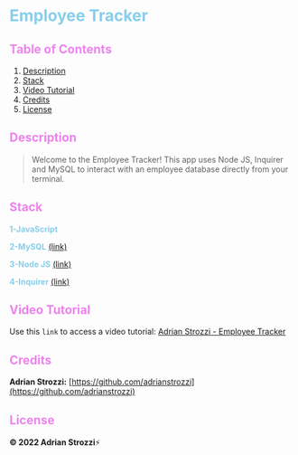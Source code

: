 # <span style="color:skyblue">**Employee Tracker**</span>

## <span style="color:violet">Table of Contents</span>

1. [Description](#Description)
2. [Stack](#Stack)
3. [Video Tutorial](#Video-Tutorial)
4. [Credits](#Credits)
5. [License](#License)

## <span style="color:violet">Description</span>

> Welcome to the Employee Tracker! This app uses Node JS, Inquirer and MySQL to interact with an employee database directly from your terminal.

## <span style="color:violet">Stack</span>

<span style="color:skyblue">**1-JavaScript**</span>

<span style="color:skyblue">**2-MySQL**</span> [(link)](https://www.mysql.com/)

<span style="color:skyblue">**3-Node JS**</span> [(link)](https://nodejs.org/en/)

<span style="color:skyblue">**4-Inquirer**</span> [(link)](https://expressjs.com/)

## <span style="color:violet">Video Tutorial</span>

Use this `link` to access a video tutorial: [Adrian Strozzi - Employee Tracker](https://youtu.be/Xiy_62kiLZo)

## <span style="color:violet">Credits</span>

**Adrian Strozzi:** [https://github.com/adrianstrozzi](https://github.com/adrianstrozzi)

## <span style="color:violet">License</span>

**© 2022 Adrian Strozzi**:zap:
